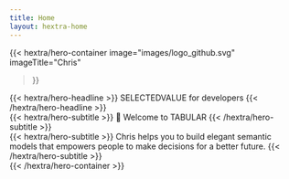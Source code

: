 ```yaml
---
title: Home
layout: hextra-home
---
```


{{< hextra/hero-container
  image="images/logo_github.svg"
  imageTitle="Chris"
>}}
<div class="hx-mt-12 hx-mb-6">
{{< hextra/hero-headline >}}
  SELECTEDVALUE for developers
{{< /hextra/hero-headline >}}
</div>

<div class="hx-mt-6 hx-mb-6">
{{< hextra/hero-subtitle >}}
  👋 Welcome to TABULAR
{{< /hextra/hero-subtitle >}}
</div>

<div class="hx-mt-6 hx-mb-6">
{{< hextra/hero-subtitle >}}
  Chris helps you to build elegant semantic models that empowers people to 
  make decisions for a better future.
{{< /hextra/hero-subtitle >}}
</div>
{{< /hextra/hero-container >}}
